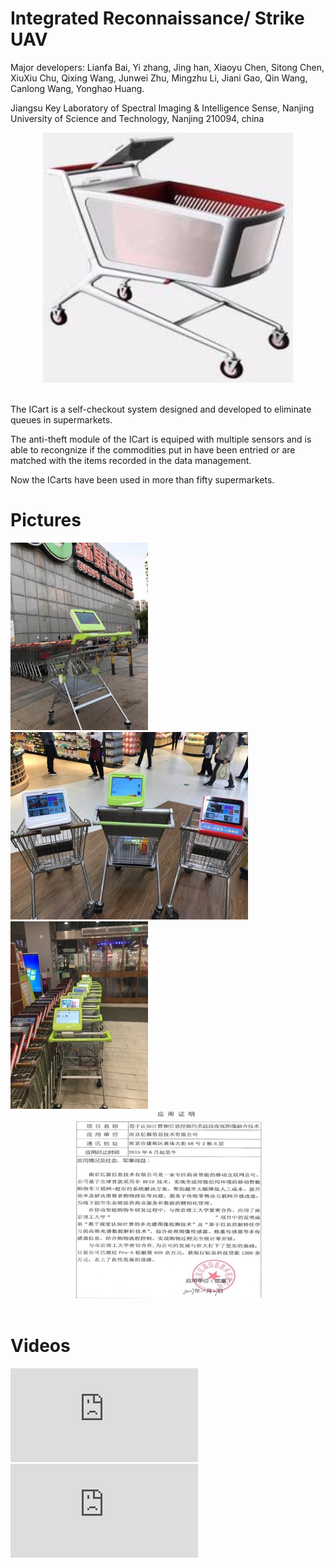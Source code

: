 # Integrated Reconnaissance/ Strike UAV

Major developers: Lianfa Bai, Yi zhang, Jing han, Xiaoyu Chen, Sitong Chen, XiuXiu Chu, Qixing Wang, Junwei Zhu, Mingzhu Li, Jiani Gao, Qin Wang, Canlong Wang, Yonghao Huang.

Jiangsu Key Laboratory of Spectral Imaging & Intelligence Sense, Nanjing University of Science and Technology, Nanjing 210094, china

<center><img width="400" height="400" src="imgs/cart1.png"/></center><br/>

The ICart is a self-checkout system designed and developed to eliminate queues in supermarkets.

The anti-theft module of the ICart is equiped with multiple sensors and is able to recongnize if the commodities put in have been entried or are matched with the items recorded in the data management. 

Now the ICarts have been used in more than fifty supermarkets.

# Pictures

<img width="220" height="300" src="imgs/cart2.jpg"/>
<img width="380" height="300" src="imgs/cart3.jpg"/>
<img width="220" height="300" src="imgs/cart4.jpg"/>

<center><img width="300" height="300" src="imgs/certification.jpg"/></center><br/>

# Videos
	  
<iframe frameborder="0" src="https://v.qq.com/txp/iframe/player.html?vid=c0319pmd0m2" allowFullScreen="true"></iframe>
	  
<iframe frameborder="0" src="https://v.qq.com/txp/iframe/player.html?vid=k0647bmmsvo" allowFullScreen="true"></iframe>